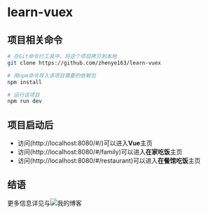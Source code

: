 # learn-vuex

## 项目相关命令

```bash
# 在Git命令行工具中，将这个项目拷贝到本地
git clone https://github.com/zhenye163/learn-vuex

# 用npm命令导入该项目需要的依赖包
npm install

# 运行该项目
npm run dev
```

## 项目启动后

- 访问(http://localhost:8080/#/)可以进入**Vue**主页
- 访问(http://localhost:8080/#/family)可以进入**在家吃饭**主页
- 访问(http://localhost:8080/#/restaurant)可以进入**在餐馆吃饭**主页

## 结语

更多信息详见与![我的博客](http://blog.csdn.net/UtopiaOfArtoria/article/details/79630190)

